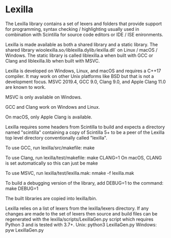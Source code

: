 # Lexilla #

The Lexilla library contains a set of lexers and folders that provide support for
programming, syntax checking / highlighting usually used in combination with Scintilla for source code editors or IDE / ISE enironments.

Lexilla is made available as both a shared library and a static library.
The shared library wioolexilla.so` / `liblexilla.dylib` / `lexilla.dll` on Linux / macOS /
Windows.
The static library is called liblexilla.a when built with GCC or Clang and liblexilla.lib
when built with MSVC.

Lexilla is developed on Windows, Linux, and macOS and requires a C++17 compiler.
It may work on other Unix platforms like BSD but that is not a development focus.
MSVC 2019.4, GCC 9.0, Clang 9.0, and Apple Clang 11.0 are known to work.

MSVC is only available on Windows.

GCC and Clang work on Windows and Linux.

On macOS, only Apple Clang is available.

Lexilla requires some headers from Scintilla to build and expects a directory named
"scintilla" containing a copy of Scintilla 5+ to be a peer of the Lexilla top level
directory conventionally called "lexilla".

To use GCC, run lexilla/src/makefile:
	make

To use Clang, run lexilla/test/makefile:
	make CLANG=1
On macOS, CLANG is set automatically so this can just be
	make

To use MSVC, run lexilla/test/lexilla.mak:
	nmake -f lexilla.mak

To build a debugging version of the library, add DEBUG=1 to the command:
	make DEBUG=1
	
The built libraries are copied into lexilla/bin.

Lexilla relies on a list of lexers from the lexilla/lexers directory. If any changes are
made to the set of lexers then source and build files can be regenerated with the
lexilla/scripts/LexillaGen.py script which requires Python 3 and is tested with 3.7+.
Unix:
	python3 LexillaGen.py
Windows:
	pyw LexillaGen.py
